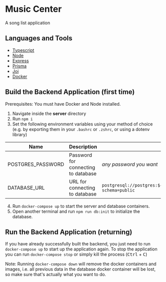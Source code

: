 # Music Center

A song list application

## Languages and Tools

- [Typescript](https://www.typescriptlang.org/)
- [Node](https://nodejs.org/)
- [Express](https://expressjs.com/)
- [Prisma](https://www.prisma.io/)
- [Joi](https://joi.dev/)
- [Docker](https://www.docker.com/)

## Build the Backend Application (first time)

Prerequisites: You must have Docker and Node installed.

1. Navigate inside the **server** directory
2. Run `npm i`
2. Set the following environment variables using your method of choice (e.g. by exporting them in your `.bashrc` or `.zshrc`, or using a dotenv library)

| Name              | Description                         | Value                                                                                  |
| ----------------- | ----------------------------------- | -------------------------------------------------------------------------------------- |
| POSTGRES_PASSWORD | Password for connecting to database | _any password you want_                                                                |
| DATABASE_URL      | URL for connecting to database      | `postgresql://postgres:${POSTGRES_PASSWORD}@localhost:5432/music_center?schema=public` |

4. Run `docker-compose up` to start the server and database containers.
5. Open another terminal and run `npm run db:init` to initialize the database.

## Run the Backend Application (returning)

If you have already successfully built the backend, you just need to run `docker-compose up` to start up the application again. To stop the application you can run `docker-compose stop` or simply kill the process (<kbd>Ctrl</kbd> + <kbd>C</kbd>)

Note: Running `docker-compose down` will remove the docker containers and images, i.e. all previous data in the database docker container will be lost, so make sure that's actually what you want to do.
